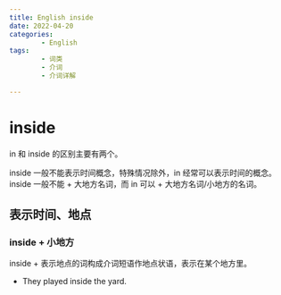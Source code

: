 ```yaml
---
title: English inside
date: 2022-04-20
categories:
        - English
tags:
        - 词类
        - 介词
        - 介词详解

---
```


# inside

in 和 inside 的区别主要有两个。

inside 一般不能表示时间概念，特殊情况除外，in 经常可以表示时间的概念。inside 一般不能 + 大地方名词，而 in 可以 + 大地方名词/小地方的名词。

## 表示时间、地点

### inside + 小地方

inside + 表示地点的词构成介词短语作地点状语，表示在某个地方里。

- They played inside the yard.

